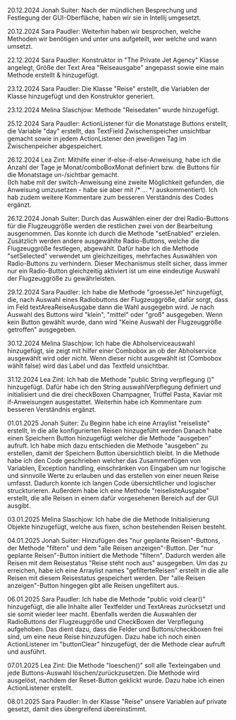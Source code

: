 20.12.2024 Jonah Suiter:
Nach der mündlichen Besprechung und Festlegung der GUI-Oberfläche, haben wir sie in Intellij umgesetzt.

20.12.2024 Sara Paudler:
Weiterhin haben wir besprochen, welche Methoden wir benötigen und unter uns aufgeteilt, wer welche und wann umsetzt.

22.12.2024 Sara Paudler:
Konstruktor in "The Private Jet Agency" Klasse angelegt, Größe der Text Area "Reiseausgabe" angepasst sowie eine main Methode erstellt & hinzugefügt.

23.12.2024 Sara Paudler:
Die Klasse "Reise" erstellt, die Variablen der Klasse hinzugefügt und den Konstruktor generiert.

23.12.2024 Melina Slaschjow:
Methode "Reisedaten" wurde hinzugefügt.

25.12.2024 Sara Paudler:
ActionListener für die Monatstage Buttons erstellt, die Variable "day" erstellt, das TextField Zwischenspeicher unsichtbar gemacht sowie in jedem ActionListener den jeweiligen Tag im Zwischenpeicher abgespeichert.

26.12.2024 Lea Zint:
Mithilfe einer if-else-if-else-Anweisung, habe ich die Anzahl der Tage je Monat/comboBoxMonat definiert bzw. die Buttons für die Monatstage un-/sichtbar gemacht.  
(Ich habe mit der switch-Anweisung eine zweite Möglichkeit gefunden, die Anweisung umzusetzen - habe sie aber mit /* ... */ auskommentiert).
Ich hab zudem weitere Kommentare zum besseren Verständnis des Codes ergänzt. 

26.12.2024 Jonah Suiter:
Durch das Auswählen einer der drei Radio-Buttons für die Flugzeuggröße werden die restlichen zwei von der Bearbeitung ausgenommen. Das konnte ich durch die Methode "setEnabled" erzielen. Zusätzlich werden andere ausgewählte Radio-Buttons, welche die Flugzeuggröße festlegen, abgewählt. Dafür habe ich die Methode "setSelected" verwendet um gleichzeitiges, mehrfaches Auswählen von Radio-Buttons zu verhindern. Dieser Mechanismus stellt sicher, dass immer nur ein Radio-Button gleichzeitig aktiviert ist um eine eindeutige Auswahl der Flugzeuggröße zu gewährleisten.

29.12.2024 Sara Paudler:
Ich habe die Methode "groesseJet" hinzugefügt, die, nach Auswahl eines Radiobuttons der Flugzeuggröße, dafür sorgt, dass im Feld textAreaReiseAusgabe dann die Wahl ausgegebn wird. Je nach Auswahl des Buttons wird "klein", "mittel" oder "groß" ausgegeben. Wenn kein Button gewählt wurde, dann wird "Keine Auswahl der Flugzeuggröße getroffen" ausgegeben.

30.12.2024 Melina Slaschjow:
Ich habe die Abholserviceauswahl hinzugefügt, sie zeigt mit hilfer einer Combobox an ob der Abholservice ausgewählt wird oder nicht. Wenn dieser nicht ausgewählt ist (Combobox wählt false) wird das Label und das Textfeld unsichtbar.

31.12.2024 Lea Zint:
Ich hab die Methode "public String verpflegung ()" hinzugefügt. Dafür habe ich den String auswahlVerpflegung definiert und initialisiert und die drei checkBoxen Champagner, Trüffel Pasta, Kaviar mit if-Anweisungen ausgestattet. Weiterhin habe ich Kommentare zum besseren Verständnis ergänzt. 

01.01.2025 Jonah Suiter:
Zu Beginn habe ich eine Arraylist "reiseliste" erstellt, in die alle konfigurierten Reisen hinzugefüht werden
Danach habe einen Speichern Button hinzugefügt welcher die Methode "ausgeben" aufruft.
Ich habe mich dazu entschieden die Methode "ausgeben" zu erstellen, damit der Speichern Button übersichtlich bleibt. In die Methode habe ich den Code geschrieben welcher das Zusammenfügen von Variablen, Exception handling, einschränken von Eingaben um nur logische und sinnvolle Werte zu erlauben und das erstellen von einer neuen Reise umfasst. Dadurch konnte ich langen Code übersichtlicher und logischer struckturieren. Außerdem habe ich eine Methode "reiselisteAusgabe" erstellt, die alle Reisen in einem dafür vorgesehenen Bereich auf der GUI ausgibt.

03.01.2025 Melina Slaschjow:
Ich habe die die Methode Initialisierung Objekte hinzugefügt, welche aus fixen, schon bestehenden Reisen besteht.

04.01.2025 Jonah Suiter:
Hinzufügen des "nur geplante Reisen"-Buttons, der Methode "filtern" und dem "alle Reisen anzeigen"-Button. Der "nur geplante Reisen"-Button initiiert die Methode "filtern". Dadurch werden alle Reisen mit dem Reisestatus "Reise steht noch aus" ausgegeben. Um das zu erreichen, habe ich eine Arraylist names "gefilterteReisen" erstellt in die alle Reisen mit diesem Reisestatus gespeichert werden. Der "alle Reisen anzeigen"-Button hingegen gibt alle Reisen ungefiltert aus.

06.01.2025 Sara Paudler:
Ich habe die Methode "public void clear()" hinzugefügt, die alle Inhalte aller Textfelder und TextAreas zurücksetzt und sie somit wieder leer macht. Ebenfalls werden die Auswahlen der RadioButtons der Flugzeuggröße und CheckBoxen der Verpflegung aufgehoben. Das dient dazu, dass die Felder und Buttons/checkboxen frei sind, um eine neue Reise hinzuzufügen. Dazu habe ich noch einen ActionListener im "buttonClear" hinzugefügt, der die Methode clear aufruft und ausführt. 

07.01.2025 Lea Zint:
Die Methode "loeschen()" soll alle Texteingaben und jede Buttons-Auswahl löschen/zurückzusetzen. Die Methode wird ausgelöst, nachdem der Reset-Button geklickt wurde. Dazu habe ich einen ActionListener erstellt.

08.01.2025 Sara Paudler:
In der Klasse "Reise" unsere Variablen auf private gesetzt, damit dies übergreifend übereinstimmt.
